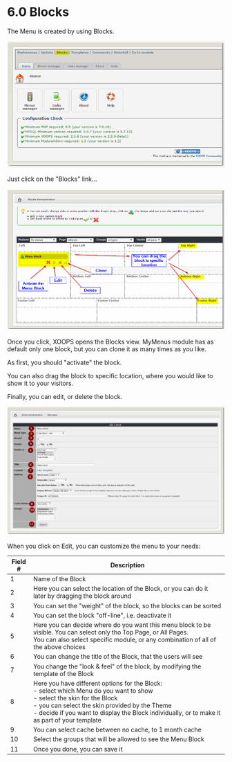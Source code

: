 # 6.0 Blocks

The Menu is created by using Blocks. 

![](../assets/blocks1.png)

Just click on the "Blocks" link...

![](../assets/blocks2.png)

Once you click, XOOPS opens the Blocks view. MyMenus module has as default only one block, but you can clone it as many times as you like.

As first, you should "activate" the block. 

You can also drag the block to specific location, where you would like to show it to your visitors. 

Finally, you can edit, or delete the block.


![](../assets/blocks3.png)

When you click on Edit, you can customize the menu to your needs:


|Field #|Description|
|--|--|
|1|Name of the Block|
|2|Here you can select the location of the Block, or you can do it later by dragging the block around |
|3|You can set the "weight" of the block, so the blocks can be sorted |
|4|You can set the block "off-line", i.e. deactivate it|
|5|Here you can decide where do you want this menu block to be visible. You can select only tho Top Page, or All Pages.<br>You can also select specific module, or any combination of all of the above choices|
|6|You can change the title of the Block, that the users will see|
|7|You change the "look & feel" of the block, by modifying the template of the Block|
|8|Here you have different options for the Block:<br>- select which Menu do you want to show <br>- select the skin for the Block <br>- you can select the skin provided by the Theme <br>- decide if you want to display the Block individually, or to make it as part of your template |
|9|You can select cache between no cache, to 1 month cache|
|10|Select the groups that will be allowed to see the Menu Block|
|11|Once you done, you can save it|








